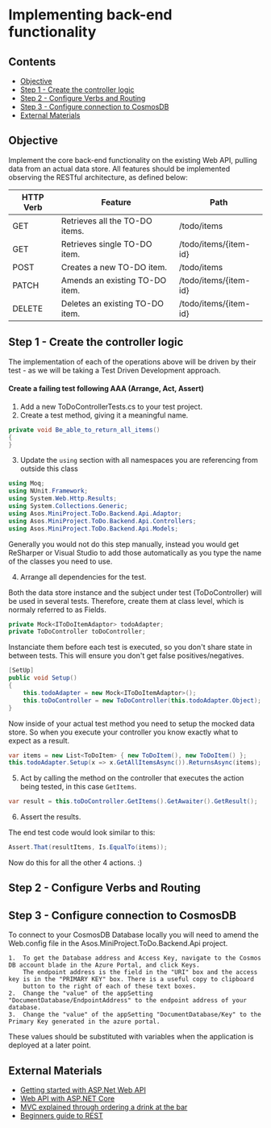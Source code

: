 # Implementing back-end functionality

## Contents

- [Objective](#Objective)
- [Step 1 - Create the controller logic](#Step-1---Create-the-controller-logic)
- [Step 2 - Configure Verbs and Routing](#Step-2---Configure-Verbs-and-Routing)
- [Step 3 - Configure connection to CosmosDB](#Step-3---Configure-connection-to-CosmosDB)
- [External Materials](#External-Materials)

## Objective

Implement the core back-end functionality on the existing Web API, pulling data from an actual data store. All features should be implemented observing the RESTful architecture, as defined below:

|HTTP Verb|Feature|Path
|----|----|----|
|GET|Retrieves all the TO-DO items.|/todo/items
|GET|Retrieves single TO-DO item.|/todo/items/{item-id}
|POST|Creates a new TO-DO item.|/todo/items
|PATCH|Amends an existing TO-DO item.|/todo/items/{item-id}
|DELETE|Deletes an existing TO-DO item.|/todo/items/{item-id}

## Step 1 - Create the controller logic

The implementation of each of the operations above will be driven by their test - as we will be taking a Test Driven Development approach.

#### Create a failing test following AAA (Arrange, Act, Assert)

1. Add a new ToDoControllerTests.cs to your test project.
2. Create a test method, giving it a meaningful name. 

```csharp
private void Be_able_to_return_all_items()
{    
}
```

3. Update the ```using``` section with all namespaces you are referencing from outside this class

```csharp
using Moq;
using NUnit.Framework;
using System.Web.Http.Results;
using System.Collections.Generic;
using Asos.MiniProject.ToDo.Backend.Api.Adaptor;
using Asos.MiniProject.ToDo.Backend.Api.Controllers;
using Asos.MiniProject.ToDo.Backend.Api.Models;
```
Generally you would not do this step manually, instead you would get ReSharper or Visual Studio to add those automatically as you type the name of the classes you need to use.

4. Arrange all dependencies for the test.

Both the data store instance and the subject under test (ToDoController) will be used in several tests. Therefore, create them at class level, which is normaly referred to as Fields.

```csharp
private Mock<IToDoItemAdaptor> todoAdapter;
private ToDoController toDoController;
```

Instanciate them before each test is executed, so you don't share state in between tests. This will ensure you don't get false positives/negatives.

```csharp
[SetUp]
public void Setup()
{
    this.todoAdapter = new Mock<IToDoItemAdaptor>();
    this.toDoController = new ToDoController(this.todoAdapter.Object);
}
```

Now inside of your actual test method you need to setup the mocked data store. So when you execute your controller you know exactly what to expect as a result.

```csharp
var items = new List<ToDoItem> { new ToDoItem(), new ToDoItem() };
this.todoAdapter.Setup(x => x.GetAllItemsAsync()).ReturnsAsync(items);
```

5. Act by calling the method on the controller that executes the action being tested, in this case ```GetItems```.

```csharp
var result = this.toDoController.GetItems().GetAwaiter().GetResult();
```

 6. Assert the results.  

The end test code would look similar to this:

```csharp
Assert.That(resultItems, Is.EqualTo(items));
```

Now do this for all the other 4 actions. :)

## Step 2 - Configure Verbs and Routing

## Step 3 - Configure connection to CosmosDB

To connect to your CosmosDB Database locally you will need to amend the Web.config file in the Asos.MiniProject.ToDo.Backend.Api project.

    1.  To get the Database address and Access Key, navigate to the Cosmos DB account blade in the Azure Portal, and click Keys. 
        The endpoint address is the field in the "URI" box and the access key is in the "PRIMARY KEY" box. There is a useful copy to clipboard
        button to the right of each of these text boxes.
    2.  Change the "value" of the appSetting "DocumentDatabase/EndpointAddress" to the endpoint address of your database.
    3.  Change the "value" of the appSetting "DocumentDatabase/Key" to the Primary Key generated in the azure portal.

These values should be substituted with variables when the application is deployed at a later point.



## External Materials

* [Getting started with ASP.Net Web API](https://docs.microsoft.com/en-us/aspnet/web-api/overview/getting-started-with-aspnet-web-api/tutorial-your-first-web-api)
* [Web API with ASP.NET Core](https://docs.microsoft.com/en-us/aspnet/core/tutorials/first-web-api)
* [MVC explained through ordering a drink at the bar](https://medium.freecodecamp.org/model-view-controller-mvc-explained-through-ordering-drinks-at-the-bar-efcba6255053)
* [Beginners guide to REST](https://code.tutsplus.com/tutorials/a-beginners-guide-to-http-and-rest--net-16340)

